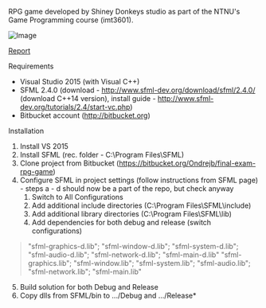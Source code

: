RPG game developed by Shiney Donkeys studio as part of the NTNU's Game Programming course (imt3601).

![Image](https://i.imgur.com/4myaatB.jpg)

[Report](https://bitbucket.org/Ondrejb/final-exam-rpg-game/raw/de1ca35806b76893828d496cd7b664a92c957bb9/Report/FinalExamreport.pdf)

Requirements

* Visual Studio 2015 (with Visual C++)
* SFML 2.4.0 (download - http://www.sfml-dev.org/download/sfml/2.4.0/ (download C++14 version), install guide - http://www.sfml-dev.org/tutorials/2.4/start-vc.php)
* Bitbucket account (http://bitbucket.org)

Installation

1. Install VS 2015
2. Install SFML (rec. folder - C:\Program Files\SFML)
3. Clone project from Bitbucket (https://bitbucket.org/Ondrejb/final-exam-rpg-game)  
4. Configure SFML in project settings (follow instructions from SFML page) - steps a - d should now be a part of the repo, but check anyway
    1. Switch to All Configurations
    2. Add additional include directories (C:\Program Files\SFML\include)
    3. Add additional library directories (C:\Program Files\SFML\lib)
    4. Add dependencies for both debug and release (switch configurations)
    
> "sfml-graphics-d.lib"; "sfml-window-d.lib"; "sfml-system-d.lib"; "sfml-audio-d.lib"; "sfml-network-d.lib"; "sfml-main-d.lib"
> "sfml-graphics.lib"; "sfml-window.lib"; "sfml-system.lib"; "sfml-audio.lib"; "sfml-network.lib"; "sfml-main.lib"

5. Build solution for both Debug and Release
6. Copy dlls from SFML/bin to .../Debug and .../Release*